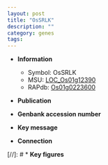 ```yaml
---
layout: post
title: "OsSRLK"
description: ""
category: genes
tags: 
---
```


* **Information**  
    + Symbol: OsSRLK  
    + MSU: [LOC_Os01g12390](http://rice.uga.edu/cgi-bin/ORF_infopage.cgi?orf=LOC_Os01g12390)  
    + RAPdb: [Os01g0223600](http://rapdb.dna.affrc.go.jp/viewer/gbrowse_details/irgsp1?name=Os01g0223600)  

* **Publication**  

* **Genbank accession number**  

* **Key message**  

* **Connection**  

[//]: # * **Key figures**  


